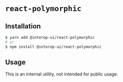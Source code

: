 # `react-polymorphic`

## Installation

```sh
$ yarn add @interop-ui/react-polymorphic
# or
$ npm install @interop-ui/react-polymorphic
```

## Usage

This is an internal utility, not intended for public usage.
